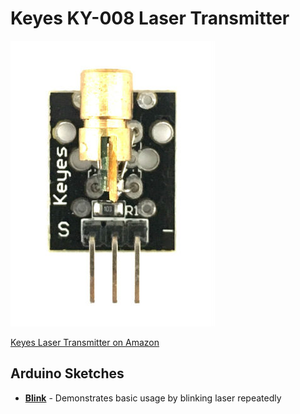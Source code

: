 # Keyes KY-008 Laser Transmitter

![Keyes Laser Transmitter](keyes-laser-transmitter.jpg)

[Keyes Laser Transmitter on Amazon](http://www.amazon.com/Laser-head-sensor-module-arduino/dp/B013GC1AJ8)

## Arduino Sketches
* **[Blink](Blink/)** - Demonstrates basic usage by blinking laser repeatedly